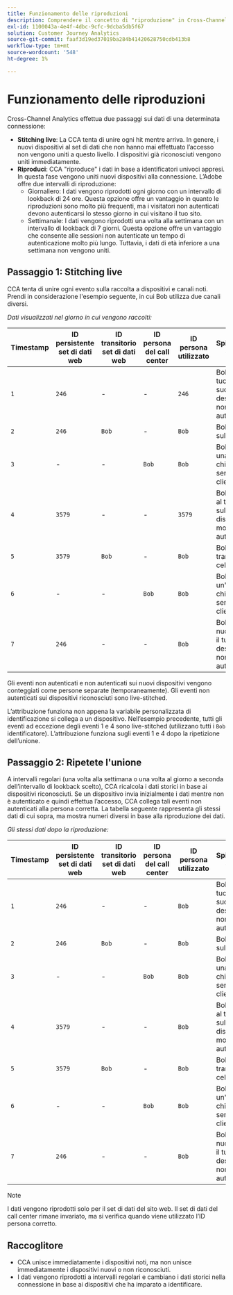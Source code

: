 ```yaml
---
title: Funzionamento delle riproduzioni
description: Comprendere il concetto di "riproduzione" in Cross-Channel Analytics
exl-id: 1100043a-4e4f-4dbc-9cfc-9dcba5db5f67
solution: Customer Journey Analytics
source-git-commit: faaf3d19ed37019ba284b41420628750cdb413b8
workflow-type: tm+mt
source-wordcount: '548'
ht-degree: 1%

---
```


# Funzionamento delle riproduzioni

Cross-Channel Analytics effettua due passaggi sui dati di una determinata connessione:

* **Stitching live**: La CCA tenta di unire ogni hit mentre arriva. In genere, i nuovi dispositivi al set di dati che non hanno mai effettuato l’accesso non vengono uniti a questo livello. I dispositivi già riconosciuti vengono uniti immediatamente.
* **Riproduci**: CCA &quot;riproduce&quot; i dati in base a identificatori univoci appresi. In questa fase vengono uniti nuovi dispositivi alla connessione. L’Adobe offre due intervalli di riproduzione:
   * Giornaliero: I dati vengono riprodotti ogni giorno con un intervallo di lookback di 24 ore. Questa opzione offre un vantaggio in quanto le riproduzioni sono molto più frequenti, ma i visitatori non autenticati devono autenticarsi lo stesso giorno in cui visitano il tuo sito.
   * Settimanale: I dati vengono riprodotti una volta alla settimana con un intervallo di lookback di 7 giorni. Questa opzione offre un vantaggio che consente alle sessioni non autenticate un tempo di autenticazione molto più lungo. Tuttavia, i dati di età inferiore a una settimana non vengono uniti.

## Passaggio 1: Stitching live

CCA tenta di unire ogni evento sulla raccolta a dispositivi e canali noti. Prendi in considerazione l&#39;esempio seguente, in cui Bob utilizza due canali diversi.

*Dati visualizzati nel giorno in cui vengono raccolti:*

| Timestamp | ID persistente set di dati web | ID transitorio set di dati web | ID persona del call center | ID persona utilizzato | Spiegazione dell&#39;hit | Metrica Persone (cumulativa) |
| --- | --- | --- | --- | --- | --- | --- |
| `1` | `246` | - | - | `246` | Bob visita il tuo sito sul suo desktop, non autenticato | `1` (246) |
| `2` | `246` | `Bob` | - | `Bob` | Bob accede sul desktop | `2` (246 e Bob) |
| `3` | - | - | `Bob` | `Bob` | Bob effettua una chiamata al servizio clienti | `2` (246 e Bob) |
| `4` | `3579` | - | - | `3579` | Bob accede al tuo sito sul suo dispositivo mobile, non autenticato | `3` (246, Bob e 3579) |
| `5` | `3579` | `Bob` | - | `Bob` | Bob accede tramite cellulare | `3` (246, Bob e 3579) |
| `6` | - | - | `Bob` | `Bob` | Bob effettua un&#39;altra chiamata al servizio clienti | `3` (246, Bob e 3579) |
| `7` | `246` | - | - | `Bob` | Bob visita nuovamente il tuo sito sul desktop, non autenticato | `3` (246, Bob e 3579) |

Gli eventi non autenticati e non autenticati sui nuovi dispositivi vengono conteggiati come persone separate (temporaneamente). Gli eventi non autenticati sui dispositivi riconosciuti sono live-stitched.

L’attribuzione funziona non appena la variabile personalizzata di identificazione si collega a un dispositivo. Nell’esempio precedente, tutti gli eventi ad eccezione degli eventi 1 e 4 sono live-stitched (utilizzano tutti i `Bob` identificatore). L’attribuzione funziona sugli eventi 1 e 4 dopo la ripetizione dell’unione.

## Passaggio 2: Ripetete l&#39;unione

A intervalli regolari (una volta alla settimana o una volta al giorno a seconda dell’intervallo di lookback scelto), CCA ricalcola i dati storici in base ai dispositivi riconosciuti. Se un dispositivo invia inizialmente i dati mentre non è autenticato e quindi effettua l’accesso, CCA collega tali eventi non autenticati alla persona corretta. La tabella seguente rappresenta gli stessi dati di cui sopra, ma mostra numeri diversi in base alla riproduzione dei dati.

*Gli stessi dati dopo la riproduzione:*

| Timestamp | ID persistente set di dati web | ID transitorio set di dati web | ID persona del call center | ID persona utilizzato | Spiegazione dell&#39;hit | Metrica Persone (cumulativa) |
| --- | --- | --- | --- | --- | --- | --- |
| `1` | `246` | - | - | `Bob` | Bob visita il tuo sito sul suo desktop, non autenticato | `1` (Bob) |
| `2` | `246` | `Bob` | - | `Bob` | Bob accede sul desktop | `1` (Bob) |
| `3` | - | - | `Bob` | `Bob` | Bob effettua una chiamata al servizio clienti | `1` (Bob) |
| `4` | `3579` | - | - | `Bob` | Bob accede al tuo sito sul suo dispositivo mobile, non autenticato | `1` (Bob) |
| `5` | `3579` | `Bob` | - | `Bob` | Bob accede tramite cellulare | `1` (Bob) |
| `6` | - | - | `Bob` | `Bob` | Bob effettua un&#39;altra chiamata al servizio clienti | `1` (Bob) |
| `7` | `246` | - | - | `Bob` | Bob visita nuovamente il tuo sito sul desktop, non autenticato | `1` (Bob) |

>[!NOTE]
>
>I dati vengono riprodotti solo per il set di dati del sito web. Il set di dati del call center rimane invariato, ma si verifica quando viene utilizzato l’ID persona corretto.

## Raccoglitore

* CCA unisce immediatamente i dispositivi noti, ma non unisce immediatamente i dispositivi nuovi o non riconosciuti.
* I dati vengono riprodotti a intervalli regolari e cambiano i dati storici nella connessione in base ai dispositivi che ha imparato a identificare.
